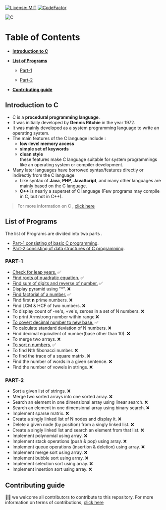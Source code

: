[![License: MIT](https://img.shields.io/badge/License-MIT-blue.svg)](https://opensource.org/licenses/MIT)
[![CodeFactor](https://www.codefactor.io/repository/github/visrm/c-assignments/badge)](https://www.codefactor.io/repository/github/visrm/c-assignments)

![C](https://img.shields.io/badge/c-%2300599C.svg?style=for-the-badge&logo=c&logoColor=white)

# Table of Contents 
- [**Introduction to C**](#introduction-to-c)

- [**List of Programs**](#list-of-programs)
  - [Part-1](#part-1)

  - [Part-2](#part-2)

- [**Contributing guide**](#contributing-guide)

## Introduction to C

- C is a **procedural programming language**. 
- It was initially developed by **Dennis Ritchie** in the year 1972. 
- It was mainly developed as a system programming language to write an operating system. 
- The main features of the C language include :
  - **low-level memory access**
  - **simple set of keywords**
  - **clean style**<br>
these features make C language suitable for system programmings like an operating system or compiler development. 
- Many later languages have borrowed syntax/features directly or indirectly from the C language
  - Like syntax of **Java**, **PHP**, **JavaScript**, and many other languages are mainly based on the C language. 
  - **C++** is nearly a superset of C language (Few programs may compile in C, but not in C++). 

> For more information on C , [click here](https://www.geeksforgeeks.org/c-language-set-1-introduction/)

## List of Programs

The list of Programs are divided into two parts .
- [Part-1 consisting of basic C programming](#part-1). 
- [Part-2 consisting of data structures of C programming](#part-2). 

### PART-1

- <a href="Leap-year.c">Check for leap years.</a> ✅
- <a href="Quadratic_root.c">Find roots of quadratic equation.</a> ✅
- <a href="Sum-and-reverse_num.c">Find sum of digits and reverse of number.</a> ✅
- Display pyramid using "*". ❌ 
- <a href="Factorial.c">Find factorial of a number.</a> ✅ 
- Find first **n** prime numbers. ❌ 
- Find LCM & HCF of two numbers. ❌ 
- To display count of -ve's, +ve's, zeroes in a set of N numbers. ❌ 
- To print Armstrong number within range.❌ 
- <a href="Decimal-to-binary.c">To covert decimal number to new base.</a> ✅ 
- To calculate standard deviation of N numbers. ❌ 
- Find decimal equivalent of number(base other than 10). ❌ 
- To merge two arrays. ❌ 
- <a href="Sort_num.c">To sort n numbers.</a> ✅ 
- To find Nth fibonacci number. ❌ 
- To find the trace of a square matrix. ❌
- Find the number of words in a given sentence. ❌ 
- Find the number of vowels in strings. ❌ 

### PART-2

- Sort a given list of strings. ❌ 
- Merge two sorted arrays into one sorted array. ❌ 
- Search an element in one dimensional array using linear search. ❌
- Search an element in one dimensional array using binary search. ❌ 
- Implement sparse matrix. ❌ 
- Create a singly linked list of N nodes and display it. ❌ 
- Delete a given node (by position) from a singly linked list. ❌  
- Create a singly linked list and search an element from that list. ❌
- Implement polynomial using array. ❌ 
- Implement stack operations (push & pop) using array. ❌ 
- Implement queue operations (insertion & deletion) using array. ❌ 
- Implement merge sort using array. ❌ 
- Implement bubble sort using array. ❌ 
- Implement selection sort using array. ❌ 
- Implement insertion sort using array. ❌ 

## Contributing guide

🎉🎉 we welcome all contributors to contribute to this repository. For more information on terms of contributions, <a href="CONTRIBUTING.md">click here</a>

